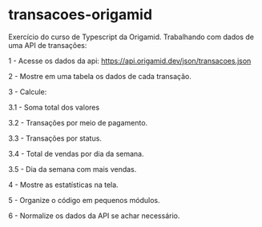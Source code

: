 # transacoes-origamid
Exercício do curso de Typescript da Origamid. Trabalhando com dados de uma API de transações:

1 - Acesse os dados da api: https://api.origamid.dev/json/transacoes.json

2 - Mostre em uma tabela os dados de cada transação.

3 - Calcule:

3.1 - Soma total dos valores

3.2 - Transações por meio de pagamento.

3.3 - Transações por status.

3.4 - Total de vendas por dia da semana.

3.5 - Dia da semana com mais vendas.

4 - Mostre as estatísticas na tela.

5 - Organize o código em pequenos módulos.

6 - Normalize os dados da API se achar necessário.
